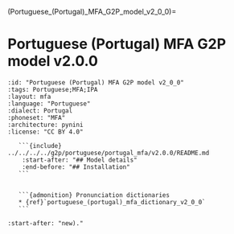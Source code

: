 
(Portuguese_(Portugal)_MFA_G2P_model_v2_0_0)=
# Portuguese (Portugal) MFA G2P model v2.0.0

``````{g2p} Portuguese (Portugal) MFA G2P model v2.0.0
:id: "Portuguese (Portugal) MFA G2P model v2_0_0"
:tags: Portuguese;MFA;IPA
:layout: mfa
:language: "Portuguese"
:dialect: Portugal
:phoneset: "MFA"
:architecture: pynini
:license: "CC BY 4.0"

   ```{include} ../../../../g2p/portuguese/portugal_mfa/v2.0.0/README.md
    :start-after: "## Model details"
    :end-before: "## Installation"
   ```


   ```{admonition} Pronunciation dictionaries
   * {ref}`portuguese_(portugal)_mfa_dictionary_v2_0_0`
   ```
``````

```{include} ../../../../g2p/portuguese/portugal_mfa/v2.0.0/README.md
:start-after: "new)."
```
